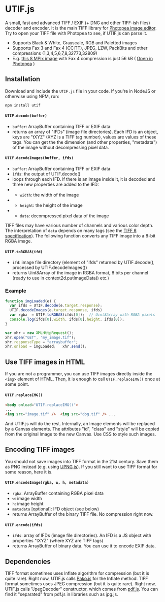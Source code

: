 # UTIF.js
A small, fast and advanced TIFF / EXIF (+ DNG and other TIFF-ish files) decoder and encoder. It is the main TIFF library for [Photopea image editor](https://www.photopea.com). Try to open your TIFF file with Photopea to see, if UTIF.js can parse it.

* Supports Black & White, Grayscale, RGB and Paletted images
* Supports Fax 3 and Fax 4 (CCITT), JPEG, LZW, PackBits and other compressions (1,3,4,5,6,7,8,32773,32809)
* E.g. [this 8 MPix image](//www.photopea.com/api/img/G4.TIF) with Fax 4 compression is just 56 kB ( [Open in Photopea](https://www.photopea.com?p=%7B%22files%22:%5B%22//www.photopea.com/api/img/G4.TIF%22%5D%7D) )

## Installation

Download and include the `UTIF.js` file in your code. If you're in NodeJS or otherwise using NPM, run:

```sh
npm install utif
```

#### `UTIF.decode(buffer)`
* `buffer`: ArrayBuffer containing TIFF or EXIF data
* returns an array of "IFDs" (image file directories). Each IFD is an object, keys are "tXYZ" (XYZ is a TIFF tag number), values are values of these tags. You can get the the dimension (and other properties, "metadata") of the image without decompressing pixel data.

#### `UTIF.decodeImages(buffer, ifds)`
* `buffer`: ArrayBuffer containing TIFF or EXIF data
* `ifds`: the output of UTIF.decode()
* loops through each IFD. If there is an image inside it, it is decoded and three new properties are added to the IFD:
* * `width`: the width of the image
* * `height`: the height of the image
* * `data`: decompressed pixel data of the image

TIFF files may have various number of channels and various color depth. The interpretation of `data` depends on many tags (see the [TIFF 6 specification](http://www.npes.org/pdf/TIFF-v6.pdf)). The following function converts any TIFF image into a 8-bit RGBA image.

#### `UTIF.toRGBA8(ifd)`
* `ifd`: image file directory (element of "ifds" returned by UTIF.decode(), processed by UTIF.decodeImages())
* returns Uint8Array of the image in RGBA format, 8 bits per channel (ready to use in context2d.putImageData() etc.)

### Example

```javascript
function imgLoaded(e) {
  var ifds = UTIF.decode(e.target.response);
  UTIF.decodeImages(e.target.response, ifds)
  var rgba  = UTIF.toRGBA8(ifds[0]);  // Uint8Array with RGBA pixels
  console.log(ifds[0].width, ifds[0].height, ifds[0]);
}

var xhr = new XMLHttpRequest();
xhr.open("GET", "my_image.tif");
xhr.responseType = "arraybuffer";
xhr.onload = imgLoaded;   xhr.send();
```
## Use TIFF images in HTML

If you are not a programmer, you can use TIFF images directly inside the `<img>` element of HTML. Then, it is enough to call `UTIF.replaceIMG()` once at some point.

#### `UTIF.replaceIMG()`
```html
<body onload="UTIF.replaceIMG()">
...
<img src="image.tif" />  <img src="dog.tif" /> ...
```
And UTIF.js will do the rest. Internally, an Image elements will be replaced by a Canvas elements. The attributes "id", "class" and "style" will be copied from the original Image to the new Canvas. Use CSS to style such images.


## Encoding TIFF images

You should not save images into TIFF format in the 21st century. Save them as PNG instead (e.g. using [UPNG.js](https://github.com/photopea/UPNG.js)). If you still want to use TIFF format for some reason, here it is.

#### `UTIF.encodeImage(rgba, w, h, metadata)`
* `rgba`: ArrayBuffer containing RGBA pixel data
* `w`: image width
* `h`: image height
* `metadata` [optional]: IFD object (see below)
* returns ArrayBuffer of the binary TIFF file. No compression right now.

#### `UTIF.encode(ifds)`
* `ifds`: array of IFDs (image file directories). An IFD is a JS object with properties "tXYZ" (where XYZ are TIFF tags)
* returns ArrayBuffer of binary data. You can use it to encode EXIF data.

## Dependencies
TIFF format sometimes uses Inflate algorithm for compression (but it is quite rare). Right now, UTIF.js calls [Pako.js](https://github.com/nodeca/pako) for the Inflate method.
TIFF format sometimes uses JPEG compression (but it is quite rare). Right now, UTIF.js calls "JpegDecoder" constructor, which comes from [pdf.js](https://github.com/mozilla/pdf.js). You can find it "separated" from pdf.js in libraries such as jpg.js.
